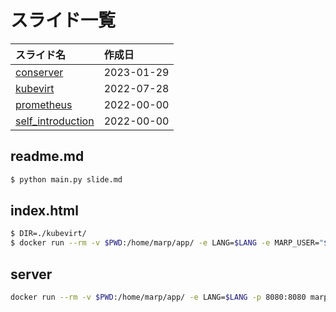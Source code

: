 # スライド一覧

| スライド名 | 作成日 |
|:--|:--|
| [conserver](./infrastructure/conserver/) | 2023-01-29 |
| [kubevirt](./infrastructure/kubevirt/) | 2022-07-28 |
| [prometheus](./infrastructure/prometheus/) | 2022-00-00 |
| [self_introduction](./etc/self_introduction/) | 2022-00-00 |

## readme.md
```sh
$ python main.py slide.md
```

## index.html
```sh
$ DIR=./kubevirt/
$ docker run --rm -v $PWD:/home/marp/app/ -e LANG=$LANG -e MARP_USER="$(id -u):$(id -g)" marpteam/marp-cli $DIR/slide.md --theme ./style.css -o $DIR/index.html
```

## server
```sh
docker run --rm -v $PWD:/home/marp/app/ -e LANG=$LANG -p 8080:8080 marpteam/marp-cli ./ --server
```